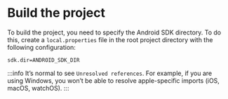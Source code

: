 # Build the project

To build the project, you need to specify the Android SDK directory. To do this, create a `local.properties` file in the root project directory with the following configuration:

```
sdk.dir=ANDROID_SDK_DIR
```

:::info
It’s normal to see `Unresolved references`. For example, if you are using Windows, you won’t be able to resolve apple-specific imports (iOS, macOS, watchOS).
:::
